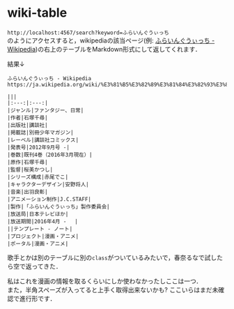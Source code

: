 # wiki-table

`http://localhost:4567/search?keyword=ふらいんぐうぃっち`  
のようにアクセスすると，wikipediaの該当ページ(例: [ふらいんぐうぃっち - Wikipedia](https://ja.wikipedia.org/wiki/%E3%81%B5%E3%82%89%E3%81%84%E3%82%93%E3%81%90%E3%81%86%E3%81%83%E3%81%A3%E3%81%A1))の右上のテーブルをMarkdown形式にして返してくれます．

結果↓

```
ふらいんぐうぃっち - Wikipedia
https://ja.wikipedia.org/wiki/%E3%81%B5%E3%82%89%E3%81%84%E3%82%93%E3%81%90%E3%81%86%E3%81%83%E3%81%A3%E3%81%A1

|||
|:---:|:---:|
|ジャンル|ファンタジー、日常|
|作者|石塚千尋|
|出版社|講談社|
|掲載誌|別冊少年マガジン|
|レーベル|講談社コミックス|
|発表号|2012年9月号 -|
|巻数|既刊4巻（2016年3月現在）|
|原作|石塚千尋|
|監督|桜美かつし|
|シリーズ構成|赤尾でこ|
|キャラクターデザイン|安野将人|
|音楽|出羽良彰|
|アニメーション制作|J.C.STAFF|
|製作|「ふらいんぐうぃっち」製作委員会|
|放送局|日本テレビほか|
|放送期間|2016年4月 - 　|
||テンプレート - ノート|
|プロジェクト|漫画・アニメ|
|ポータル|漫画・アニメ|
```

歌手とかは別のテーブルに別の`class`がついているみたいで，春奈るなで試したら空で返ってきた．  

私はこれを漫画の情報を取るくらいにしか使わなかったしここは一つ．  
また，半角スペーズが入ってると上手く取得出来ないかも? ここいらはまだ未確認で進行形です．

